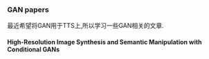 ### GAN papers


最近希望将GAN用于TTS上,所以学习一些GAN相关的文章.


#### High-Resolution Image Synthesis and Semantic Manipulation with Conditional GANs

